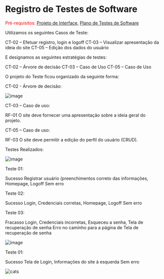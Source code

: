 # Registro de Testes de Software

<span style="color:red">Pré-requisitos: <a href="3-Projeto de Interface.md"> Projeto de Interface</a></span>, <a href="8-Plano de Testes de Software.md"> Plano de Testes de Software</a>

  Utilizamos os seguintes Casos de Teste:

CT-02 – Efetuar registro, login e logoff
CT-03 – Visualizar apresentação da ideia do site
CT-05 – Edição dos dados do usuário

  E designamos as seguintes estratégias de testes:

CT-02 – Árvore de decisão
CT-03 – Caso de Uso
CT-05 – Caso de Uso

  O projeto do Teste ficou organizado da seguinte forma:

CT-02 - Árvore de decisão:

![image](https://user-images.githubusercontent.com/105240089/200723845-2ff345b2-37c4-4eac-a88d-369ccd5e1068.png)

CT-03 – Caso de uso:

RF-01	O site deve fornecer uma apresentação sobre a ideia geral do projeto.

CT-05 – Caso de uso:

RF-03	O site deve permitir a edição do perfil do usuário (CRUD).

Testes Realizados:

![image](https://user-images.githubusercontent.com/105240089/200724336-2915bde9-1b19-4ccd-b5c4-648bc4b82209.png)

Teste 01:

Sucesso	Registrar usuário (preenchimentos correto das informações, Homepage, Logoff	Sem erro

Teste 02:

Sucesso	Login, Credenciais corretas, Homepage, Logoff	Sem erro

Teste 03:

Fracasso	Login, Credenciais incorretas, Esqueceu a senha, Tela de recuperação de senha	Erro no caminho para a página de Tela de recuperação de senha

![image](https://user-images.githubusercontent.com/105240089/200724454-9bd2027a-22c2-4998-bd27-f89ad912538b.png)

Teste 01:

Sucesso	Tela de Login, Informações do site à esquerda	Sem erro


![cats](https://user-images.githubusercontent.com/105240089/198921282-c16226b4-9f4b-4c77-80fa-0609285e73b3.jpg)
